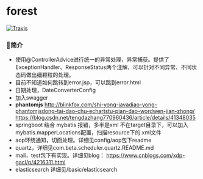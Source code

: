 #   forest
[![Travis](https://img.shields.io/badge/language-Java-yellow.svg)](https://developer.apple.com/.md)

### 🍺简介
*   使用@ControllerAdvice进行统一的异常处理，异常捕获。提供了ExceptionHandler、ResponseStatus两个注解，可以针对不同异常、不同状态码做出细颗粒的处理。
*   目前不知道如何跳转到error.jsp，可以跳到error.html
*   日期处理，DateConverterConfig
*   加入swagger
*   **phantomjs**   http://blinkfox.com/shi-yong-javadiao-yong-phantomjsdong-tai-dao-chu-echartstu-pian-dao-wordwen-jian-zhong/
https://blog.csdn.net/tengdazhang770960436/article/details/41348035
*	springboot 结合 mybatis 报错，多半是xml 不在target目录下，可以加入mybatis.mapperLocations配置，扫描resource下的.xml文件
*	aop环绕通知，切面处理。详细见config/aop包下readme
*   quartz，详细见com.beta.scheduler.quartz.README.md
*   mail，test包下有实现。详细见blog：  https://www.cnblogs.com/xdp-gacl/p/4216311.html
*  elasticsearch 详细见/basic/elasticsearch

